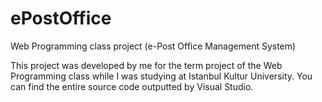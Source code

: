 # ePostOffice
Web Programming class project (e-Post Office Management System)

This project was developed by me for the term project of the Web Programming class while I was studying at Istanbul Kultur University.
You can find the entire source code outputted by Visual Studio.
